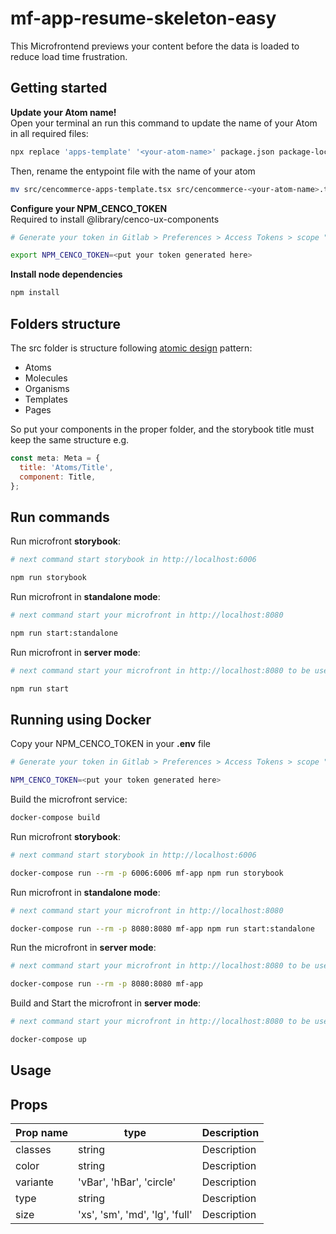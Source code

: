 # mf-app-resume-skeleton-easy

This Microfrontend previews your content before the data is loaded to reduce load time frustration.

## Getting started

**Update your Atom name!**\
Open your terminal an run this command to update the name of your Atom in all required files:

```bash
npx replace 'apps-template' '<your-atom-name>' package.json package-lock.json tsconfig.json webpack.config.js
```

Then, rename the entypoint file with the name of your atom

```bash
mv src/cencommerce-apps-template.tsx src/cencommerce-<your-atom-name>.tsx
```

**Configure your NPM_CENCO_TOKEN**\
Required to install @library/cenco-ux-components

```bash
# Generate your token in Gitlab > Preferences > Access Tokens > scope "read_api"

export NPM_CENCO_TOKEN=<put your token generated here>
```

**Install node dependencies**

```bash
npm install
```

## Folders structure

The src folder is structure following [atomic design](https://bradfrost.com/blog/post/atomic-web-design/) pattern:

- Atoms
- Molecules
- Organisms
- Templates
- Pages

So put your components in the proper folder, and the storybook title must keep the same structure e.g.

```js
const meta: Meta = {
  title: 'Atoms/Title',
  component: Title,
};
```

## Run commands

Run microfront **storybook**:

```bash
# next command start storybook in http://localhost:6006

npm run storybook
```

Run microfront in **standalone mode**:

```bash
# next command start your microfront in http://localhost:8080

npm run start:standalone
```

Run microfront in **server mode**:

```bash
# next command start your microfront in http://localhost:8080 to be used in the root-config

npm run start
```

## Running using Docker

Copy your NPM_CENCO_TOKEN in your **.env** file

```bash
# Generate your token in Gitlab > Preferences > Access Tokens > scope "read_api"

NPM_CENCO_TOKEN=<put your token generated here>
```

Build the microfront service:

```bash
docker-compose build
```

Run microfront **storybook**:

```bash
# next command start storybook in http://localhost:6006

docker-compose run --rm -p 6006:6006 mf-app npm run storybook
```

Run microfront in **standalone mode**:

```bash
# next command start your microfront in http://localhost:8080

docker-compose run --rm -p 8080:8080 mf-app npm run start:standalone
```

Run the microfront in **server mode**:

```bash
# next command start your microfront in http://localhost:8080 to be used in the root-config

docker-compose run --rm -p 8080:8080 mf-app
```

Build and Start the microfront in **server mode**:

```bash
# next command start your microfront in http://localhost:8080 to be used in the root-config

docker-compose up
```

## Usage

## Props


| Prop name     | type                            | Description |
| ------------- | --------------------------------| ----------- |
| classes       | string                          | Description |
| color         | string                          | Description |
| variante      | 'vBar', 'hBar', 'circle'        | Description |
| type          | string                          | Description |
| size          | 'xs', 'sm', 'md', 'lg', 'full'  | Description |
